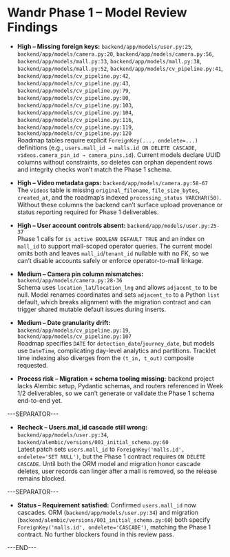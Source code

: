# Wandr Phase 1 – Model Review Findings

- **High – Missing foreign keys:** `backend/app/models/user.py:25`, `backend/app/models/camera.py:20`, `backend/app/models/camera.py:56`, `backend/app/models/mall.py:33`, `backend/app/models/mall.py:38`, `backend/app/models/mall.py:52`, `backend/app/models/cv_pipeline.py:41`, `backend/app/models/cv_pipeline.py:42`, `backend/app/models/cv_pipeline.py:43`, `backend/app/models/cv_pipeline.py:79`, `backend/app/models/cv_pipeline.py:80`, `backend/app/models/cv_pipeline.py:103`, `backend/app/models/cv_pipeline.py:104`, `backend/app/models/cv_pipeline.py:116`, `backend/app/models/cv_pipeline.py:119`, `backend/app/models/cv_pipeline.py:120`  
  Roadmap tables require explicit `ForeignKey(..., ondelete=...)` definitions (e.g., `users.mall_id → malls.id ON DELETE CASCADE`, `videos.camera_pin_id → camera_pins.id`). Current models declare UUID columns without constraints, so deletes can orphan dependent rows and integrity checks won’t match the Phase 1 schema.

- **High – Video metadata gaps:** `backend/app/models/camera.py:58-67`  
  The `videos` table is missing `original_filename`, `file_size_bytes`, `created_at`, and the roadmap’s indexed `processing_status VARCHAR(50)`. Without these columns the backend can’t surface upload provenance or status reporting required for Phase 1 deliverables.

- **High – User account controls absent:** `backend/app/models/user.py:25-37`  
  Phase 1 calls for `is_active BOOLEAN DEFAULT TRUE` and an index on `mall_id` to support mall-scoped operator queries. The current model omits both and leaves `mall_id`/`tenant_id` nullable with no FK, so we can’t disable accounts safely or enforce operator-to-mall linkage.

- **Medium – Camera pin column mismatches:** `backend/app/models/camera.py:28-36`  
  Schema uses `location_lat`/`location_lng` and allows `adjacent_to` to be null. Model renames coordinates and sets `adjacent_to` to a Python `list` default, which breaks alignment with the migration contract and can trigger shared mutable default issues during inserts.

- **Medium – Date granularity drift:** `backend/app/models/cv_pipeline.py:19`, `backend/app/models/cv_pipeline.py:107`  
  Roadmap specifies `DATE` for `detection_date`/`journey_date`, but models use `DateTime`, complicating day-level analytics and partitions. Tracklet time indexing also diverges from the `(t_in, t_out)` composite requested.

- **Process risk – Migration + schema tooling missing:** backend project lacks Alembic setup, Pydantic schemas, and routers referenced in Week 1/2 deliverables, so we can’t generate or validate the Phase 1 schema end-to-end yet.

---SEPARATOR---

- **Recheck – Users.mal_id cascade still wrong:** `backend/app/models/user.py:34`, `backend/alembic/versions/001_initial_schema.py:60`  
  Latest patch sets `users.mall_id` to `ForeignKey('malls.id', ondelete='SET NULL')`, but the Phase 1 contract requires `ON DELETE CASCADE`. Until both the ORM model and migration honor cascade deletes, user records can linger after a mall is removed, so the release remains blocked.

---SEPARATOR---

- **Status – Requirement satisfied:** Confirmed `users.mall_id` now cascades. ORM (`backend/app/models/user.py:34`) and migration (`backend/alembic/versions/001_initial_schema.py:60`) both specify `ForeignKey('malls.id', ondelete='CASCADE')`, matching the Phase 1 contract. No further blockers found in this review pass.

---END---